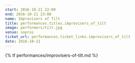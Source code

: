 ```yaml
---
start: 2016-10-21 22:00
end: 2016-10-21 23:00
name: Improvisers of Tilt
title: performances.titles.improvisers_of_tilt
image: performers/tilt.jpg
venue: soprus
ticket_url: performances.ticket_links.improvisers_of_tilt
date: 2016-10-21
---
```


{% tf performances/improvisers-of-tilt.md %}
